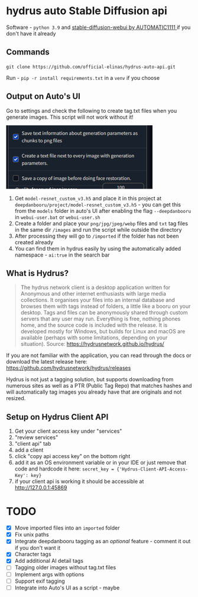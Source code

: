 # hydrus auto Stable Diffusion api
Software - `python 3.9` and [stable-diffusion-webui by AUTOMATIC1111
](https://github.com/AUTOMATIC1111/stable-diffusion-webui) if you don't have it already

## Commands
`git clone https://github.com/official-elinas/hydrus-auto-api.git` 

Run - `pip -r install requirements.txt` in a `venv` if you choose

## Output on Auto's UI
Go to settings and check the following to create tag.txt files when you generate images. This script will not work without it!

![hydrus](repo_images/img.png)
1. Get `model-resnet_custom_v3.h5` and place it in this project at `deepdanbooru/project/model-resnet_custom_v3.h5` - you can get this from the `models` folder in auto's UI after enabling the flag `--deepdanbooru` in `webui-user.bat` or `webui-user.sh` 
1. Create a folder and place your `png/jpg/jpeg/webp` files and `txt` tag files in the same dir `/images` and run the script while outside the directory
3. After processing they will go to `/imported` if the folder has not been created already
4. You can find them in hydrus easily by using the automatically added namespace - `ai:true` in the search bar

## What is Hydrus?
> The hydrus network client is a desktop application written for Anonymous and other internet enthusiasts with large media collections. It organises your files into an internal database and browses them with tags instead of folders, a little like a booru on your desktop. Tags and files can be anonymously shared through custom servers that any user may run. Everything is free, nothing phones home, and the source code is included with the release. It is developed mostly for Windows, but builds for Linux and macOS are available (perhaps with some limitations, depending on your situation).
Source: https://hydrusnetwork.github.io/hydrus/

If you are not familiar with the application, you can read through the docs or download the latest release here: https://github.com/hydrusnetwork/hydrus/releases

Hydrus is not just a tagging solution, but supports downloading from numerous sites as well as a PTR (Public Tag Repo) that matches hashes and will automatically tag images you already have that are originals and not resized.
## Setup on Hydrus Client API
1. Get your client access key under "services"
2. "review services"
3. "client api" tab 
4. add a client
5. click "copy api access key" on the bottom right
6. add it as an OS environment variable or in your IDE or just remove that code and hardcode it here: `secret_key = {'Hydrus-Client-API-Access-Key': key}`
6. if your client api is working it should be accessible at http://127.0.0.1:45869

# TODO
- [x] Move imported files into an `imported` folder
- [x] Fix unix paths
- [x] Integrate deepdanbooru tagging as an *optional* feature - comment it out if you don't want it
- [x] Character tags
- [x] Add additional AI detail tags
- [ ] Tagging older images without tag.txt files
- [ ] Implement args with options
- [ ] Support exif tagging
- [ ] Integrate into Auto's UI as a script - maybe